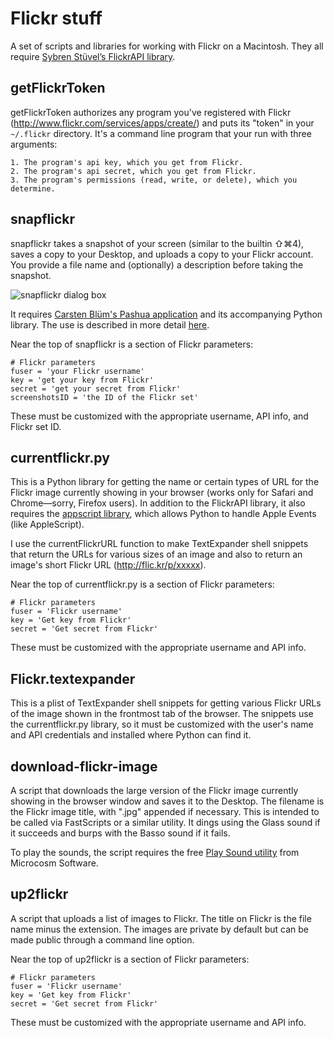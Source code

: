 # Flickr stuff #

  A set of scripts and libraries for working with Flickr on a Macintosh. They all require [Sybren Stüvel’s FlickrAPI library][2].

## getFlickrToken ##



getFlickrToken authorizes any program you've registered with Flickr (http://www.flickr.com/services/apps/create/) and puts its "token" in your `~/.flickr` directory. It's a command line program that your run with three arguments:

    1. The program's api key, which you get from Flickr.
    2. The program's api secret, which you get from Flickr.
    3. The program's permissions (read, write, or delete), which you determine.


## snapflickr ##

snapflickr takes a snapshot of your screen (similar to the builtin ⇧⌘4), saves a copy to your Desktop, and uploads a copy to your Flickr account. You provide a file name and (optionally) a description before taking the snapshot.

![snapflickr dialog box]( http://farm6.static.flickr.com/5074/5914101080_b6dc03beba_o.jpg)

It requires [Carsten Blüm's Pashua application][1] and its accompanying Python library. The use is described in more detail [here][3].

Near the top of snapflickr is a section of Flickr parameters:

    # Flickr parameters
    fuser = 'your Flickr username'
    key = 'get your key from Flickr'
    secret = 'get your secret from Flickr'
    screenshotsID = 'the ID of the Flickr set'

These must be customized with the appropriate username, API info, and Flickr set ID.

## currentflickr.py ##

This is a Python library for getting the name or certain types of URL for the Flickr image currently showing in your browser (works only for Safari and Chrome—sorry, Firefox users). In addition to the FlickrAPI library, it also requires the [appscript library][4], which allows Python to handle Apple Events (like AppleScript).

I use the currentFlickrURL function to make TextExpander shell snippets that return the URLs for various sizes of an image and also to return an image's short Flickr URL (http://flic.kr/p/xxxxx).

Near the top of currentflickr.py is a section of Flickr parameters:

    # Flickr parameters
    fuser = 'Flickr username'
    key = 'Get key from Flickr'
    secret = 'Get secret from Flickr'

These must be customized with the appropriate username and API info.

## Flickr.textexpander ##

This is a plist of TextExpander shell snippets for getting various Flickr URLs of the image shown in the frontmost tab of the browser. The snippets use the currentflickr.py library, so it must be customized with the user's name and API credentials and installed where Python can find it. 

## download-flickr-image ##

A script that downloads the large version of the Flickr image currently showing in the browser window and saves it to the Desktop. The filename is the Flickr image title, with ".jpg" appended if necessary. This is intended to be called via FastScripts or a similar utility. It dings using the Glass sound if it succeeds and burps with the Basso sound if it fails.

To play the sounds, the script requires the free [Play Sound utility][5] from Microcosm Software.

## up2flickr ##

A script that uploads a list of images to Flickr. The title on Flickr is the file name minus the extension. The images are private by default but can be made public through a command line option.

Near the top of up2flickr is a section of Flickr parameters:

    # Flickr parameters
    fuser = 'Flickr username'
    key = 'Get key from Flickr'
    secret = 'Get secret from Flickr'

These must be customized with the appropriate username and API info.



[1]: http://www.bluem.net/en/mac/pashua/
[2]: http://stuvel.eu/flickrapi
[3]: http://www.leancrew.com/all-this/2011/07/screenshotupload-utility-now-with-flickr/
[4]: http://appscript.sourceforge.net/
[5]: http://microcosmsoftware.com/playsound/

